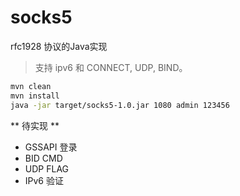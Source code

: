 # socks5
rfc1928 协议的Java实现

> 支持 ipv6 和 CONNECT, UDP, BIND。

```bash
mvn clean 
mvn install
java -jar target/socks5-1.0.jar 1080 admin 123456
```

** 待实现 **

- GSSAPI 登录
- BID CMD
- UDP FLAG
- IPv6 验证